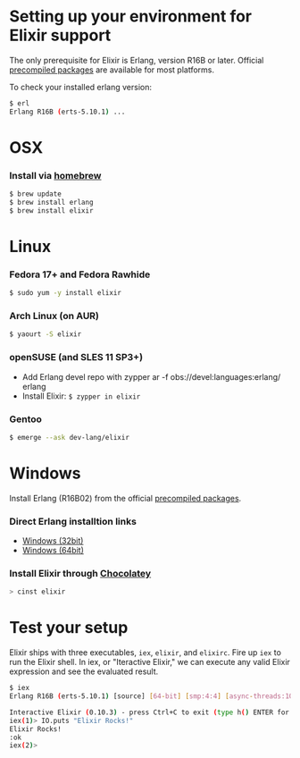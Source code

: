 # Setting up your environment for Elixir support

The only prerequisite for Elixir is Erlang, version R16B or later. Official [precompiled packages](https://www.erlang-solutions.com/downloads/download-erlang-otp) 
are available for most platforms.

To check your installed erlang version:

```bash
$ erl
Erlang R16B (erts-5.10.1) ...
```


# OSX

### Install via [homebrew](http://brew.sh/)

```bash
$ brew update
$ brew install erlang
$ brew install elixir
```


# Linux

### Fedora 17+ and Fedora Rawhide

```bash
$ sudo yum -y install elixir
```

### Arch Linux (on AUR)

```bash
$ yaourt -S elixir
```

### openSUSE (and SLES 11 SP3+)

  - Add Erlang devel repo with zypper ar -f obs://devel:languages:erlang/ erlang
  - Install Elixir: `$ zypper in elixir`

### Gentoo

```bash
$ emerge --ask dev-lang/elixir
```

# Windows

Install Erlang (R16B02) from the official [precompiled packages](https://www.erlang-solutions.com/downloads/download-erlang-otp).

### Direct Erlang installtion links
  - [Windows (32bit)](http://packages.erlang-solutions.com/erlang/esl-erlang/FLAVOUR_1_general/esl-erlang_16.b.2-1~windows_i386.exe)
  - [Windows (64bit)](http://packages.erlang-solutions.com/erlang/esl-erlang/FLAVOUR_1_general/esl-erlang_16.b.2-1~windows_amd64.exe)

### Install Elixir through [Chocolatey](http://chocolatey.org/)

```bash
> cinst elixir
```

# Test your setup

Elixir ships with three executables, `iex`, `elixir`, and `elixirc`.
Fire up `iex` to run the Elixir shell. In iex, or "Iteractive Elixir," we can
execute any valid Elixir expression and see the evaluated result.

```bash
$ iex
Erlang R16B (erts-5.10.1) [source] [64-bit] [smp:4:4] [async-threads:10] [hipe] [kernel-poll:false] [dtrace]

Interactive Elixir (0.10.3) - press Ctrl+C to exit (type h() ENTER for help)
iex(1)> IO.puts "Elixir Rocks!"
Elixir Rocks!
:ok
iex(2)>
```

